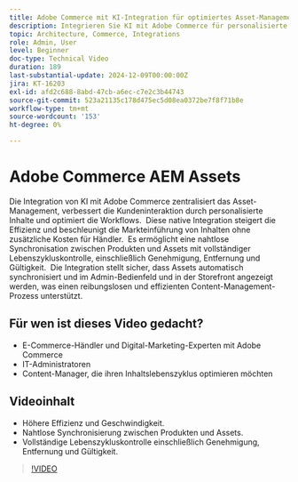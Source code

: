 ```yaml
---
title: Adobe Commerce mit KI-Integration für optimiertes Asset-Management verbessern
description: Integrieren Sie KI mit Adobe Commerce für personalisierte Inhalte, optimierte Workflows und vollständige Kontrolle des Asset-Lebenszyklus.
topic: Architecture, Commerce, Integrations
role: Admin, User
level: Beginner
doc-type: Technical Video
duration: 189
last-substantial-update: 2024-12-09T00:00:00Z
jira: KT-16203
exl-id: afd2c688-8abd-47cb-a6ec-c7e2c3b44743
source-git-commit: 523a21135c178d475ec5d08ea0372be7f8f71b8e
workflow-type: tm+mt
source-wordcount: '153'
ht-degree: 0%

---
```


# Adobe Commerce AEM Assets

Die Integration von KI mit Adobe Commerce zentralisiert das Asset-Management, verbessert die Kundeninteraktion durch personalisierte Inhalte und optimiert die Workflows. &#x200B; Diese native Integration steigert die Effizienz und beschleunigt die Markteinführung von Inhalten ohne zusätzliche Kosten für Händler. &#x200B; Es ermöglicht eine nahtlose Synchronisation zwischen Produkten und Assets mit vollständiger Lebenszykluskontrolle, einschließlich Genehmigung, Entfernung und Gültigkeit. &#x200B; Die Integration stellt sicher, dass Assets automatisch synchronisiert und im Admin-Bedienfeld und in der Storefront angezeigt werden, was einen reibungslosen und effizienten Content-Management-Prozess unterstützt. &#x200B;

## Für wen ist dieses Video gedacht?

- E-Commerce-Händler und Digital-Marketing-Experten mit Adobe Commerce
- IT-Administratoren
- Content-Manager, die ihren Inhaltslebenszyklus optimieren möchten

## Videoinhalt

- Höhere Effizienz und Geschwindigkeit.
- Nahtlose Synchronisierung zwischen Produkten und Assets.
- Vollständige Lebenszykluskontrolle einschließlich Genehmigung, Entfernung und Gültigkeit.

>[!VIDEO](https://video.tv.adobe.com/v/3434085?learn=on&captions=ger)
